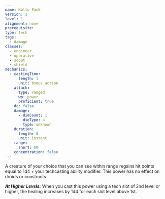 ```yaml
---
name: Kolto Pack
version: 1
level: 1
alignment: none
prerequisite: 
type: tech
tags:
  - damage
classes:
  - engineer
  - operative
  - scout
  - shield
mechanics:
  - castingTime:
      length: 1
      unit: bonus_action
    attack:
      type: ranged
      wp: power
      proficient: true
    dc: false
    damage:
      - dieCount: 1
        dieType: 4
        type: unknown
    duration:
      length: 0
      unit: instant
    range:
      short: 60
    concentration: false
---
```

A creature of your choice that you can see within range regains hit points equal to 1d4 + your techcasting ability modifier. This power has no effect on droids or constructs.

***__At Higher Levels__:*** When you cast this power using a tech slot of 2nd level or higher, the healing increases by 1d4 for each slot level above 1st.
    